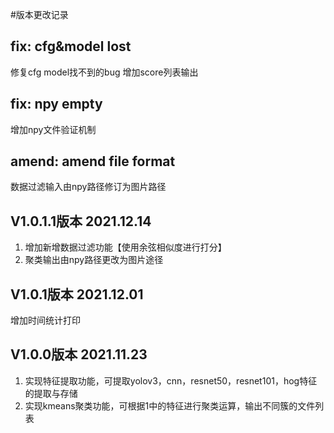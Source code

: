 #版本更改记录
## fix: cfg&model lost
修复cfg model找不到的bug
增加score列表输出
## fix: npy empty
增加npy文件验证机制
## amend: amend file format
数据过滤输入由npy路径修订为图片路径
## V1.0.1.1版本 2021.12.14
1. 增加新增数据过滤功能【使用余弦相似度进行打分】
2. 聚类输出由npy路径更改为图片途径
## V1.0.1版本  2021.12.01
增加时间统计打印
## V1.0.0版本  2021.11.23
1. 实现特征提取功能，可提取yolov3，cnn，resnet50，resnet101，hog特征的提取与存储
2. 实现kmeans聚类功能，可根据1中的特征进行聚类运算，输出不同簇的文件列表
